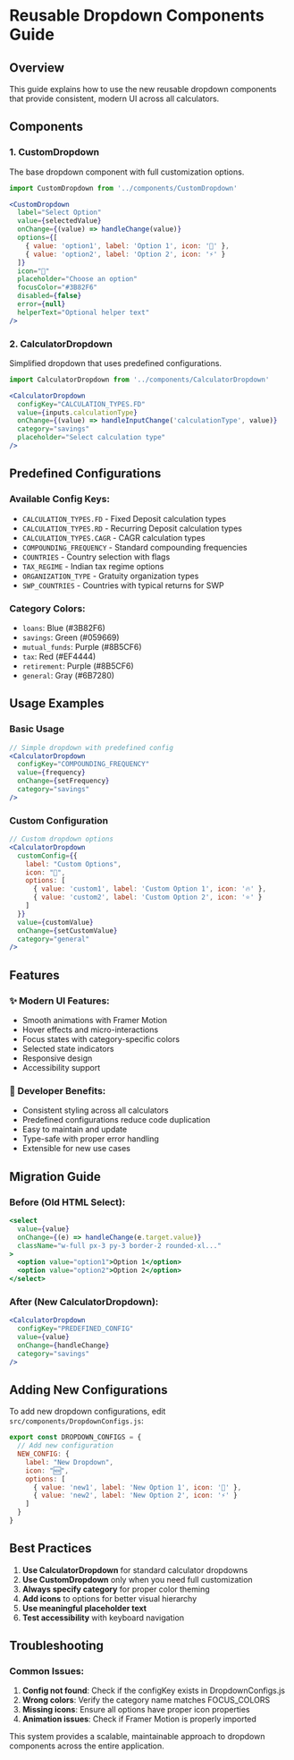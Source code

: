 # Reusable Dropdown Components Guide

## Overview
This guide explains how to use the new reusable dropdown components that provide consistent, modern UI across all calculators.

## Components

### 1. CustomDropdown
The base dropdown component with full customization options.

```jsx
import CustomDropdown from '../components/CustomDropdown'

<CustomDropdown
  label="Select Option"
  value={selectedValue}
  onChange={(value) => handleChange(value)}
  options={[
    { value: 'option1', label: 'Option 1', icon: '🎯' },
    { value: 'option2', label: 'Option 2', icon: '⚡' }
  ]}
  icon="🔧"
  placeholder="Choose an option"
  focusColor="#3B82F6"
  disabled={false}
  error={null}
  helperText="Optional helper text"
/>
```

### 2. CalculatorDropdown
Simplified dropdown that uses predefined configurations.

```jsx
import CalculatorDropdown from '../components/CalculatorDropdown'

<CalculatorDropdown
  configKey="CALCULATION_TYPES.FD"
  value={inputs.calculationType}
  onChange={(value) => handleInputChange('calculationType', value)}
  category="savings"
  placeholder="Select calculation type"
/>
```

## Predefined Configurations

### Available Config Keys:
- `CALCULATION_TYPES.FD` - Fixed Deposit calculation types
- `CALCULATION_TYPES.RD` - Recurring Deposit calculation types  
- `CALCULATION_TYPES.CAGR` - CAGR calculation types
- `COMPOUNDING_FREQUENCY` - Standard compounding frequencies
- `COUNTRIES` - Country selection with flags
- `TAX_REGIME` - Indian tax regime options
- `ORGANIZATION_TYPE` - Gratuity organization types
- `SWP_COUNTRIES` - Countries with typical returns for SWP

### Category Colors:
- `loans`: Blue (#3B82F6)
- `savings`: Green (#059669)
- `mutual_funds`: Purple (#8B5CF6)
- `tax`: Red (#EF4444)
- `retirement`: Purple (#8B5CF6)
- `general`: Gray (#6B7280)

## Usage Examples

### Basic Usage
```jsx
// Simple dropdown with predefined config
<CalculatorDropdown
  configKey="COMPOUNDING_FREQUENCY"
  value={frequency}
  onChange={setFrequency}
  category="savings"
/>
```

### Custom Configuration
```jsx
// Custom dropdown options
<CalculatorDropdown
  customConfig={{
    label: "Custom Options",
    icon: "🎨",
    options: [
      { value: 'custom1', label: 'Custom Option 1', icon: '🔥' },
      { value: 'custom2', label: 'Custom Option 2', icon: '⭐' }
    ]
  }}
  value={customValue}
  onChange={setCustomValue}
  category="general"
/>
```

## Features

### ✨ Modern UI Features:
- Smooth animations with Framer Motion
- Hover effects and micro-interactions
- Focus states with category-specific colors
- Selected state indicators
- Responsive design
- Accessibility support

### 🎯 Developer Benefits:
- Consistent styling across all calculators
- Predefined configurations reduce code duplication
- Easy to maintain and update
- Type-safe with proper error handling
- Extensible for new use cases

## Migration Guide

### Before (Old HTML Select):
```jsx
<select
  value={value}
  onChange={(e) => handleChange(e.target.value)}
  className="w-full px-3 py-3 border-2 rounded-xl..."
>
  <option value="option1">Option 1</option>
  <option value="option2">Option 2</option>
</select>
```

### After (New CalculatorDropdown):
```jsx
<CalculatorDropdown
  configKey="PREDEFINED_CONFIG"
  value={value}
  onChange={handleChange}
  category="savings"
/>
```

## Adding New Configurations

To add new dropdown configurations, edit `src/components/DropdownConfigs.js`:

```js
export const DROPDOWN_CONFIGS = {
  // Add new configuration
  NEW_CONFIG: {
    label: "New Dropdown",
    icon: "🆕",
    options: [
      { value: 'new1', label: 'New Option 1', icon: '🎯' },
      { value: 'new2', label: 'New Option 2', icon: '⚡' }
    ]
  }
}
```

## Best Practices

1. **Use CalculatorDropdown** for standard calculator dropdowns
2. **Use CustomDropdown** only when you need full customization
3. **Always specify category** for proper color theming
4. **Add icons** to options for better visual hierarchy
5. **Use meaningful placeholder text**
6. **Test accessibility** with keyboard navigation

## Troubleshooting

### Common Issues:
1. **Config not found**: Check if the configKey exists in DropdownConfigs.js
2. **Wrong colors**: Verify the category name matches FOCUS_COLORS
3. **Missing icons**: Ensure all options have proper icon properties
4. **Animation issues**: Check if Framer Motion is properly imported

This system provides a scalable, maintainable approach to dropdown components across the entire application.
